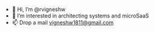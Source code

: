 - 👋 Hi, I’m @rvigneshw
- 👀 I’m interested in architecting systems and microSaaS
- 📫 Drop a mail vigneshw1811@gmail.com 

<!---
rvigneshw/rvigneshw is a ✨ special ✨ repository because its `README.md` (this file) appears on your GitHub profile.
You can click the Preview link to take a look at your changes.
--->
